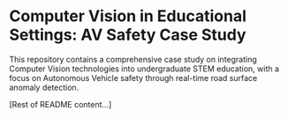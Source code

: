 # Computer Vision in Educational Settings: AV Safety Case Study

This repository contains a comprehensive case study on integrating Computer Vision technologies into undergraduate STEM education, with a focus on Autonomous Vehicle safety through real-time road surface anomaly detection.

[Rest of README content...]